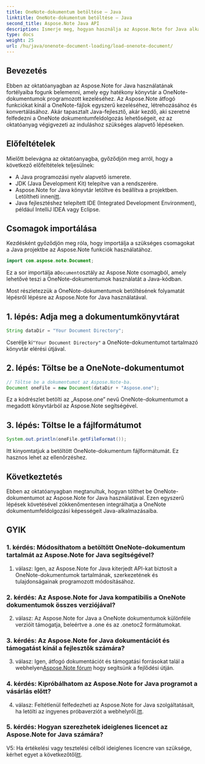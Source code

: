 ```yaml
---
title: OneNote-dokumentum betöltése – Java
linktitle: OneNote-dokumentum betöltése – Java
second_title: Aspose.Note Java API
description: Ismerje meg, hogyan használja az Aspose.Note for Java alkalmazást a OneNote-dokumentumok könnyű betöltésére és kezelésére. Átfogó oktatóanyag Java fejlesztőknek.
type: docs
weight: 25
url: /hu/java/onenote-document-loading/load-onenote-document/
---
```

## Bevezetés

Ebben az oktatóanyagban az Aspose.Note for Java használatának fortélyaiba fogunk belemenni, amely egy hatékony könyvtár a OneNote-dokumentumok programozott kezeléséhez. Az Aspose.Note átfogó funkciókat kínál a OneNote-fájlok egyszerű kezeléséhez, létrehozásához és konvertálásához. Akár tapasztalt Java-fejlesztő, akár kezdő, aki szeretné felfedezni a OneNote dokumentumfeldolgozás lehetőségeit, ez az oktatóanyag végigvezeti az induláshoz szükséges alapvető lépéseken.

## Előfeltételek

Mielőtt belevágna az oktatóanyagba, győződjön meg arról, hogy a következő előfeltételek teljesülnek:

- A Java programozási nyelv alapvető ismerete.
- JDK (Java Development Kit) telepítve van a rendszerére.
-  Aspose.Note for Java könyvtár letöltve és beállítva a projektben. Letöltheti innen[itt](https://releases.aspose.com/note/java/).
- Java fejlesztéshez telepített IDE (Integrated Development Environment), például IntelliJ IDEA vagy Eclipse.

## Csomagok importálása

Kezdésként győződjön meg róla, hogy importálja a szükséges csomagokat a Java projektbe az Aspose.Note funkciók használatához.

```java
import com.aspose.note.Document;
```

 Ez a sor importálja a`Document`osztály az Aspose.Note csomagból, amely lehetővé teszi a OneNote-dokumentumok használatát a Java-kódban.

Most részletezzük a OneNote-dokumentumok betöltésének folyamatát lépésről lépésre az Aspose.Note for Java használatával.

## 1. lépés: Adja meg a dokumentumkönyvtárat

```java
String dataDir = "Your Document Directory";
```

 Cserélje ki`"Your Document Directory"` a OneNote-dokumentumot tartalmazó könyvtár elérési útjával.

## 2. lépés: Töltse be a OneNote-dokumentumot

```java
// Töltse be a dokumentumot az Aspose.Note-ba.
Document oneFile = new Document(dataDir + "Aspose.one");
```

Ez a kódrészlet betölti az „Aspose.one” nevű OneNote-dokumentumot a megadott könyvtárból az Aspose.Note segítségével.

## 3. lépés: Töltse le a fájlformátumot

```java
System.out.println(oneFile.getFileFormat());
```

Itt kinyomtatjuk a betöltött OneNote-dokumentum fájlformátumát. Ez hasznos lehet az ellenőrzéshez.

## Következtetés

Ebben az oktatóanyagban megtanultuk, hogyan tölthet be OneNote-dokumentumot az Aspose.Note for Java használatával. Ezen egyszerű lépések követésével zökkenőmentesen integrálhatja a OneNote dokumentumfeldolgozási képességeit Java-alkalmazásaiba.

## GYIK

### 1. kérdés: Módosíthatom a betöltött OneNote-dokumentum tartalmát az Aspose.Note for Java segítségével?

1. válasz: Igen, az Aspose.Note for Java kiterjedt API-kat biztosít a OneNote-dokumentumok tartalmának, szerkezetének és tulajdonságainak programozott módosításához.

### 2. kérdés: Az Aspose.Note for Java kompatibilis a OneNote dokumentumok összes verziójával?

2. válasz: Az Aspose.Note for Java a OneNote dokumentumok különféle verzióit támogatja, beleértve a .one és az .onetoc2 formátumokat.

### 3. kérdés: Az Aspose.Note for Java dokumentációt és támogatást kínál a fejlesztők számára?

 3. válasz: Igen, átfogó dokumentációt és támogatási forrásokat talál a webhelyen[Aspose.Note fórum](https://forum.aspose.com/c/note/28) hogy segítsünk a fejlődési útján.

### 4. kérdés: Kipróbálhatom az Aspose.Note for Java programot a vásárlás előtt?

 4. válasz: Feltétlenül felfedezheti az Aspose.Note for Java szolgáltatásait, ha letölti az ingyenes próbaverziót a webhelyről.[itt](https://releases.aspose.com/).

### 5. kérdés: Hogyan szerezhetek ideiglenes licencet az Aspose.Note for Java számára?

 V5: Ha értékelési vagy tesztelési célból ideiglenes licencre van szüksége, kérhet egyet a következőtől[itt](https://purchase.aspose.com/temporary-license/).
